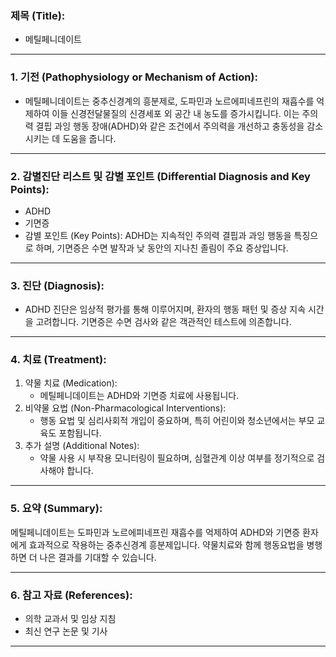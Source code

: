 

### 제목 (Title):
- 메틸페니데이트

---

### 1. 기전 (Pathophysiology or Mechanism of Action):

- 메틸페니데이트는 중추신경계의 흥분제로, 도파민과 노르에피네프린의 재흡수를 억제하여 이들 신경전달물질의 신경세포 외 공간 내 농도를 증가시킵니다. 이는 주의력 결핍 과잉 행동 장애(ADHD)와 같은 조건에서 주의력을 개선하고 충동성을 감소시키는 데 도움을 줍니다.

---

### 2. 감별진단 리스트 및 감별 포인트 (Differential Diagnosis and Key Points):

- ADHD 
- 기면증
- 감별 포인트 (Key Points): ADHD는 지속적인 주의력 결핍과 과잉 행동을 특징으로 하며, 기면증은 수면 발작과 낮 동안의 지나친 졸림이 주요 증상입니다.

---

### 3. 진단 (Diagnosis):

- ADHD 진단은 임상적 평가를 통해 이루어지며, 환자의 행동 패턴 및 증상 지속 시간을 고려합니다. 기면증은 수면 검사와 같은 객관적인 테스트에 의존합니다.

---

### 4. 치료 (Treatment):

1. 약물 치료 (Medication):
    - 메틸페니데이트는 ADHD와 기면증 치료에 사용됩니다.
2. 비약물 요법 (Non-Pharmacological Interventions):
    - 행동 요법 및 심리사회적 개입이 중요하며, 특히 어린이와 청소년에서는 부모 교육도 포함됩니다.
3. 추가 설명 (Additional Notes):
    - 약물 사용 시 부작용 모니터링이 필요하며, 심혈관계 이상 여부를 정기적으로 검사해야 합니다.

---

### 5. 요약 (Summary):

메틸페니데이트는 도파민과 노르에피네프린 재흡수를 억제하여 ADHD와 기면증 환자에게 효과적으로 작용하는 중추신경계 흥분제입니다. 약물치료와 함께 행동요법을 병행하면 더 나은 결과를 기대할 수 있습니다.

---

### 6. 참고 자료 (References):

- 의학 교과서 및 임상 지침
- 최신 연구 논문 및 기사

---